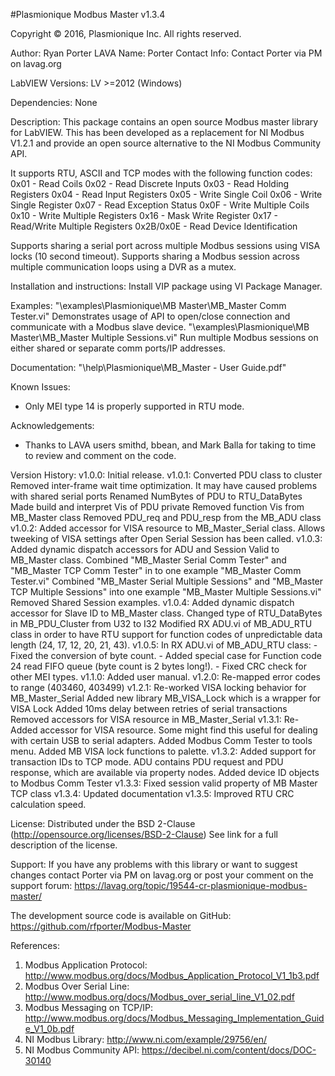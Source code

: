 #Plasmionique Modbus Master v1.3.4

Copyright © 2016, Plasmionique Inc.
All rights reserved.

Author:	 Ryan Porter
LAVA Name: Porter
Contact Info: Contact Porter via PM on lavag.org

LabVIEW Versions:
LV >=2012 (Windows)

Dependencies:
None

Description:
This package contains an open source Modbus master library for LabVIEW.
This has been developed as a replacement for NI Modbus V1.2.1 and provide an open source alternative to the NI Modbus Community API.

It supports RTU, ASCII and TCP modes with the following function codes:
0x01 - Read Coils
0x02 - Read Discrete Inputs
0x03 - Read Holding Registers
0x04 - Read Input Registers
0x05 - Write Single Coil
0x06 - Write Single Register
0x07 - Read Exception Status
0x0F - Write Multiple Coils
0x10 - Write Multiple Registers
0x16 - Mask Write Register
0x17 - Read/Write Multiple Registers
0x2B/0x0E - Read Device Identification

Supports sharing a serial port across multiple Modbus sessions using VISA locks (10 second timeout).
Supports sharing a Modbus session across multiple communication loops using a DVR as a mutex.

Installation and instructions:
Install VIP package using VI Package Manager.

Examples:
"<LabVIEW>\examples\Plasmionique\MB Master\MB_Master Comm Tester.vi"	Demonstrates usage of API to open/close connection and communicate with a Modbus slave device.
"<LabVIEW>\examples\Plasmionique\MB Master\MB_Master Multiple Sessions.vi"	Run multiple Modbus sessions on either shared or separate comm ports/IP addresses.

Documentation:
"<LabVIEW>\help\Plasmionique\MB_Master - User Guide.pdf"

Known Issues:
- Only MEI type 14 is properly supported in RTU mode.

Acknowledgements:
- Thanks to LAVA users smithd, bbean, and Mark Balla for taking to time to review and comment on the code.

Version History:
v1.0.0: Initial release.
v1.0.1: Converted PDU class to cluster
	Removed inter-frame wait time optimization. It may have caused problems with shared serial ports
	Renamed NumBytes of PDU to RTU_DataBytes
	Made build and interpret Vis of PDU private
	Removed function Vis from MB_Master class
	Removed PDU_req and PDU_resp from the MB_ADU class
v1.0.2: Added accessor for VISA resource to MB_Master_Serial class. Allows tweeking of VISA settings after Open Serial Session has been called.
v1.0.3: Added dynamic dispatch accessors for ADU and Session Valid to MB_Master class.
	Combined "MB_Master Serial Comm Tester" and "MB_Master TCP Comm Tester" in to one example "MB_Master Comm Tester.vi"
	Combined "MB_Master Serial Multiple Sessions" and "MB_Master TCP Multiple Sessions" into one example "MB_Master Multiple Sessions.vi"
	Removed Shared Session examples.
v1.0.4: Added dynamic dispatch accessor for Slave ID to MB_Master class.
	Changed type of RTU_DataBytes in MB_PDU_Cluster from U32 to I32
	Modified RX ADU.vi of MB_ADU_RTU class in order to have RTU support for function codes of unpredictable data length (24, 17, 12, 20, 21, 43).
v1.0.5: In RX ADU.vi of MB_ADU_RTU class: 
	- Fixed the conversion of byte count.
	- Added special case for Function code 24 read FIFO queue (byte count is 2 bytes long!).
	- Fixed CRC check for other MEI types.
v1.1.0: Added user manual.
v1.2.0: Re-mapped error codes to range (403460, 403499)
v1.2.1: Re-worked VISA locking behavior for MB_Master_Serial
	Added new library MB_VISA_Lock which is a wrapper for VISA Lock
	Added 10ms delay between retries of serial transactions
	Removed accessors for VISA resource in MB_Master_Serial
v1.3.1: Re-Added accessor for VISA resource. Some might find this useful for dealing with certain USB to serial adapters.
	Added Modbus Comm Tester to tools menu.
	Added MB VISA lock functions to palette.
v1.3.2: Added support for transaction IDs to TCP mode.
	ADU contains PDU request and PDU response, which are available via property nodes.
	Added device ID objects to Modbus Comm Tester
v1.3.3: Fixed session valid property of MB Master TCP class
v1.3.4: Updated documentation
v1.3.5: Improved RTU CRC calculation speed.

License:
Distributed under the BSD 2-Clause (http://opensource.org/licenses/BSD-2-Clause)
See link for a full description of the license.

Support:
If you have any problems with this library or want to suggest changes contact Porter via PM on lavag.org or post your comment on the support forum: https://lavag.org/topic/19544-cr-plasmionique-modbus-master/

The development source code is available on GitHub:  https://github.com/rfporter/Modbus-Master

References:
1) Modbus Application Protocol: http://www.modbus.org/docs/Modbus_Application_Protocol_V1_1b3.pdf
2) Modbus Over Serial Line: http://www.modbus.org/docs/Modbus_over_serial_line_V1_02.pdf
3) Modbus Messaging on TCP/IP: http://www.modbus.org/docs/Modbus_Messaging_Implementation_Guide_V1_0b.pdf
4) NI Modbus Library: http://www.ni.com/example/29756/en/
5) NI Modbus Community API: https://decibel.ni.com/content/docs/DOC-30140
